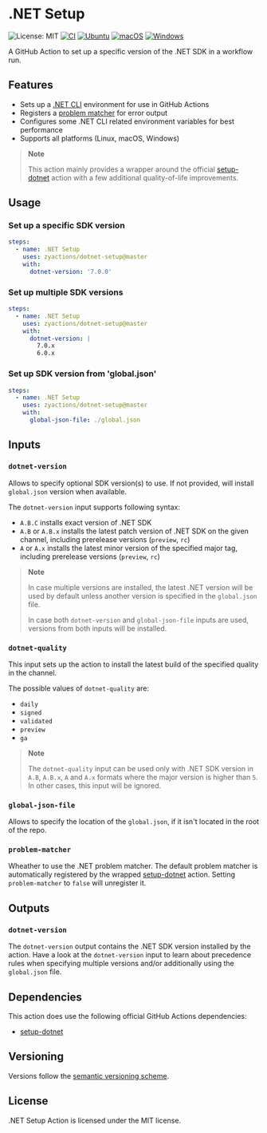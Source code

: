 # .NET Setup

![License: MIT][shield-license-mit]
[![CI][shield-ci]][workflow-ci]
[![Ubuntu][shield-platform-ubuntu]][job-runs-on]
[![macOS][shield-platform-macos]][job-runs-on]
[![Windows][shield-platform-windows]][job-runs-on]

A GitHub Action to set up a specific version of the .NET SDK in a workflow run.

## Features

- Sets up a [.NET CLI][dotnet-sdk] environment for use in GitHub Actions
- Registers a [problem matcher][problem-matchers] for error output
- Configures some .NET CLI related environment variables for best performance
- Supports all platforms (Linux, macOS, Windows)

> **Note**
>
> This action mainly provides a wrapper around the official [setup-dotnet][action-setup-dotnet] action with a few additional quality-of-life improvements.

## Usage

### Set up a specific SDK version

```yaml
steps:
  - name: .NET Setup
    uses: zyactions/dotnet-setup@master
    with:
      dotnet-version: '7.0.0'
```

### Set up multiple SDK versions

```yaml
steps:
  - name: .NET Setup
    uses: zyactions/dotnet-setup@master
    with:
      dotnet-version: |
        7.0.x
        6.0.x
```

### Set up SDK version from 'global.json'

```yaml
steps:
  - name: .NET Setup
    uses: zyactions/dotnet-setup@master
    with:
      global-json-file: ./global.json
```

## Inputs

### `dotnet-version`

Allows to specify optional SDK version(s) to use. If not provided, will install `global.json` version when available.

The `dotnet-version` input supports following syntax:

- `A.B.C` installs exact version of .NET SDK
- `A.B` or `A.B.x` installs the latest patch version of .NET SDK on the given channel, including prerelease versions (`preview`, `rc`)
- `A` or `A.x` installs the latest minor version of the specified major tag, including prerelease versions (`preview`, `rc`)

> **Note**
>
> In case multiple versions are installed, the latest .NET version will be used by default unless another version is specified in the `global.json` file.
>
> In case both `dotnet-version` and `global-json-file` inputs are used, versions from both inputs will be installed.

### `dotnet-quality`

This input sets up the action to install the latest build of the specified quality in the channel.

The possible values of `dotnet-quality` are:

- `daily`
- `signed`
- `validated`
- `preview`
- `ga`

> **Note**
>
> The `dotnet-quality` input can be used only with .NET SDK version in `A.B`, `A.B.x`, `A` and `A.x` formats where the major version is higher than `5`. In other cases, this input will be ignored.

### `global-json-file`

Allows to specify the location of the `global.json`, if it isn't located in the root of the repo.

### `problem-matcher`

Wheather to use the .NET problem matcher. The default problem matcher is automatically registered by the wrapped [setup-dotnet][action-setup-dotnet] action. Setting `problem-matcher` to `false` will unregister it.

## Outputs

### `dotnet-version`

The `dotnet-version` output contains the .NET SDK version installed by the action. Have a look at the `dotnet-version` input to learn about precedence rules when specifying multiple versions and/or additionally using the `global.json` file.

## Dependencies

This action does use the following official GitHub Actions dependencies:

- [setup-dotnet][action-setup-dotnet]

## Versioning

Versions follow the [semantic versioning scheme][semver].

## License

.NET Setup Action is licensed under the MIT license.

[action-setup-dotnet]: https://github.com/actions/setup-dotnet
[dotnet-sdk]: https://github.com/dotnet/sdk
[job-runs-on]: https://docs.github.com/en/actions/reference/workflow-syntax-for-github-actions#jobsjob_idruns-on
[problem-matchers]: https://github.com/actions/runner/blob/main/docs/adrs/0276-problem-matchers.md
[semver]:https://semver.org
[shield-license-mit]: https://img.shields.io/badge/License-MIT-blue.svg
[shield-ci]: https://github.com/zyactions/dotnet-setup/actions/workflows/ci.yml/badge.svg
[shield-platform-ubuntu]: https://img.shields.io/badge/Ubuntu-E95420?logo=ubuntu\&logoColor=white
[shield-platform-macos]: https://img.shields.io/badge/macOS-53C633?logo=apple\&logoColor=white
[shield-platform-windows]: https://img.shields.io/badge/Windows-0078D6?logo=windows\&logoColor=white
[workflow-ci]: https://github.com/zyactions/dotnet-setup/actions/workflows/ci.yml
